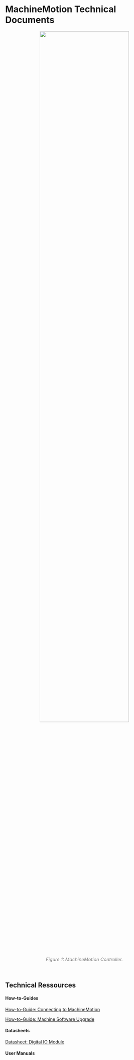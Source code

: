 # MachineMotion Technical Documents

<p style="text-align:center;" ><img src="_media/CE-CL-105-0003_raw.png" width="75%" height="75%"></p>
<p style="text-align: center;"><span style="color: #808080; font-size: 11pt;"><em>Figure 1: MachineMotion Controller.</em></p>

<p>&nbsp;</p>

## Technical Ressources

#### How-to-Guides

[How-to-Guide: Connecting to MachineMotion](__documentation/How-to-Guide--Connecting_to_MachineMotion/How-to-Guide--Connecting_to_MachineMotion.md)

[How-to-Guide: Machine Software Upgrade](__documentation/How-to-Guide--MachineMotion_Software_Upgrade/How-to-Guide--MachineMotion_Software_Upgrade.md)

#### Datasheets

[Datasheet: Digital IO Module](__documentation/Datasheet--Digital_IO_Module/Datasheet--Digital_IO_Module.md)

#### User Manuals
